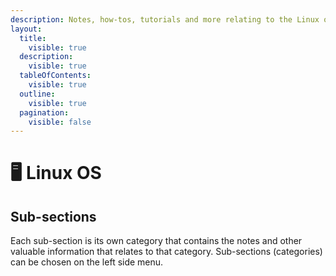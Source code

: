 ```yaml
---
description: Notes, how-tos, tutorials and more relating to the Linux operating system.
layout:
  title:
    visible: true
  description:
    visible: true
  tableOfContents:
    visible: true
  outline:
    visible: true
  pagination:
    visible: false
---
```


# 🖥️ Linux OS

## Sub-sections

Each sub-section is its own category that contains the notes and other valuable information that relates to that category. Sub-sections (categories) can be chosen on the left side menu.
